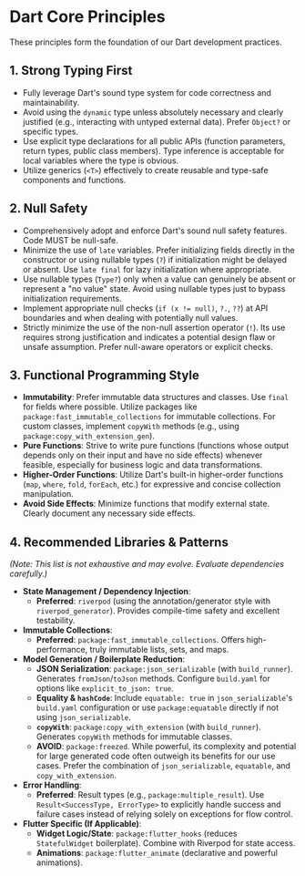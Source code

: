 # Dart Core Principles

These principles form the foundation of our Dart development practices.

## 1. Strong Typing First

- Fully leverage Dart's sound type system for code correctness and maintainability.
- Avoid using the `dynamic` type unless absolutely necessary and clearly justified (e.g., interacting with untyped external data). Prefer `Object?` or specific types.
- Use explicit type declarations for all public APIs (function parameters, return types, public class members). Type inference is acceptable for local variables where the type is obvious.
- Utilize generics (`<T>`) effectively to create reusable and type-safe components and functions.

## 2. Null Safety

- Comprehensively adopt and enforce Dart's sound null safety features. Code MUST be null-safe.
- Minimize the use of `late` variables. Prefer initializing fields directly in the constructor or using nullable types (`?`) if initialization might be delayed or absent. Use `late final` for lazy initialization where appropriate.
- Use nullable types (`Type?`) only when a value can genuinely be absent or represent a "no value" state. Avoid using nullable types just to bypass initialization requirements.
- Implement appropriate null checks (`if (x != null)`, `?.`, `??`) at API boundaries and when dealing with potentially null values.
- Strictly minimize the use of the non-null assertion operator (`!`). Its use requires strong justification and indicates a potential design flaw or unsafe assumption. Prefer null-aware operators or explicit checks.

## 3. Functional Programming Style

- **Immutability**: Prefer immutable data structures and classes. Use `final` for fields where possible. Utilize packages like `package:fast_immutable_collections` for immutable collections. For custom classes, implement `copyWith` methods (e.g., using `package:copy_with_extension_gen`).
- **Pure Functions**: Strive to write pure functions (functions whose output depends only on their input and have no side effects) whenever feasible, especially for business logic and data transformations.
- **Higher-Order Functions**: Utilize Dart's built-in higher-order functions (`map`, `where`, `fold`, `forEach`, etc.) for expressive and concise collection manipulation.
- **Avoid Side Effects**: Minimize functions that modify external state. Clearly document any necessary side effects.

## 4. Recommended Libraries & Patterns

*(Note: This list is not exhaustive and may evolve. Evaluate dependencies carefully.)*

- **State Management / Dependency Injection**:
    - **Preferred**: `riverpod` (using the annotation/generator style with `riverpod_generator`). Provides compile-time safety and excellent testability.
- **Immutable Collections**:
    - **Preferred**: `package:fast_immutable_collections`. Offers high-performance, truly immutable lists, sets, and maps.
- **Model Generation / Boilerplate Reduction**:
    - **JSON Serialization**: `package:json_serializable` (with `build_runner`). Generates `fromJson`/`toJson` methods. Configure `build.yaml` for options like `explicit_to_json: true`.
    - **Equality & `hashCode`**: Include `equatable: true` in `json_serializable`'s `build.yaml` configuration or use `package:equatable` directly if not using `json_serializable`.
    - **`copyWith`**: `package:copy_with_extension` (with `build_runner`). Generates `copyWith` methods for immutable classes.
    - **AVOID**: `package:freezed`. While powerful, its complexity and potential for large generated code often outweigh its benefits for our use cases. Prefer the combination of `json_serializable`, `equatable`, and `copy_with_extension`.
- **Error Handling**:
    - **Preferred**: Result types (e.g., `package:multiple_result`). Use `Result<SuccessType, ErrorType>` to explicitly handle success and failure cases instead of relying solely on exceptions for flow control.
- **Flutter Specific (If Applicable)**:
    - **Widget Logic/State**: `package:flutter_hooks` (reduces `StatefulWidget` boilerplate). Combine with Riverpod for state access.
    - **Animations**: `package:flutter_animate` (declarative and powerful animations).